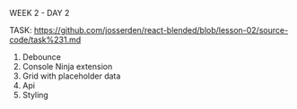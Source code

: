 WEEK 2 - DAY 2

TASK: https://github.com/josserden/react-blended/blob/lesson-02/source-code/task%231.md

1. Debounce
2. Console Ninja extension
3. Grid with placeholder data
4. Api
5. Styling
